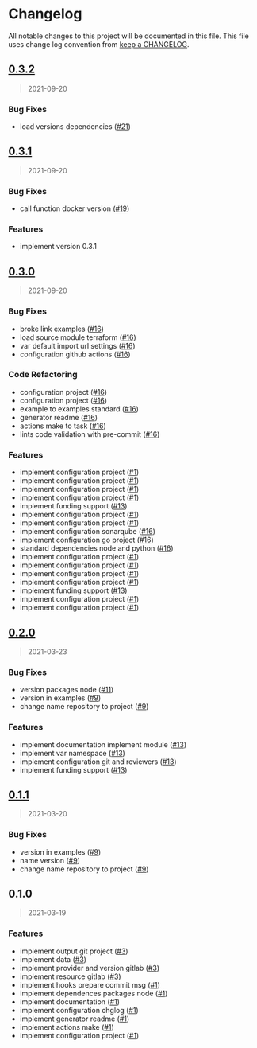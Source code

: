 # Changelog

All notable changes to this project will be documented in this file. This file uses change log convention from [keep a CHANGELOG](http://keepachangelog.com/en/0.3.0/).

<a name="0.3.2"></a>

## [0.3.2](https://github.com/hadenlabs/terraform-gitlab-project/compare/0.3.1...0.3.2)

> 2021-09-20

### Bug Fixes

- load versions dependencies ([#21](https://github.com/hadenlabs/terraform-gitlab-project/issues/21))

<a name="0.3.1"></a>

## [0.3.1](https://github.com/hadenlabs/terraform-gitlab-project/compare/0.3.0...0.3.1)

> 2021-09-20

### Bug Fixes

- call function docker version ([#19](https://github.com/hadenlabs/terraform-gitlab-project/issues/19))

### Features

- implement version 0.3.1

<a name="0.3.0"></a>

## [0.3.0](https://github.com/hadenlabs/terraform-gitlab-project/compare/0.2.0...0.3.0)

> 2021-09-20

### Bug Fixes

- broke link examples ([#16](https://github.com/hadenlabs/terraform-gitlab-project/issues/16))
- load source module terraform ([#16](https://github.com/hadenlabs/terraform-gitlab-project/issues/16))
- var default import url settings ([#16](https://github.com/hadenlabs/terraform-gitlab-project/issues/16))
- configuration github actions ([#16](https://github.com/hadenlabs/terraform-gitlab-project/issues/16))

### Code Refactoring

- configuration project ([#16](https://github.com/hadenlabs/terraform-gitlab-project/issues/16))
- configuration project ([#16](https://github.com/hadenlabs/terraform-gitlab-project/issues/16))
- example to examples standard ([#16](https://github.com/hadenlabs/terraform-gitlab-project/issues/16))
- generator readme ([#16](https://github.com/hadenlabs/terraform-gitlab-project/issues/16))
- actions make to task ([#16](https://github.com/hadenlabs/terraform-gitlab-project/issues/16))
- lints code validation with pre-commit ([#16](https://github.com/hadenlabs/terraform-gitlab-project/issues/16))

### Features

- implement configuration project ([#1](https://github.com/hadenlabs/terraform-gitlab-project/issues/1))
- implement configuration project ([#1](https://github.com/hadenlabs/terraform-gitlab-project/issues/1))
- implement configuration project ([#1](https://github.com/hadenlabs/terraform-gitlab-project/issues/1))
- implement configuration project ([#1](https://github.com/hadenlabs/terraform-gitlab-project/issues/1))
- implement funding support ([#13](https://github.com/hadenlabs/terraform-gitlab-project/issues/13))
- implement configuration project ([#1](https://github.com/hadenlabs/terraform-gitlab-project/issues/1))
- implement configuration project ([#1](https://github.com/hadenlabs/terraform-gitlab-project/issues/1))
- implement configuration sonarqube ([#16](https://github.com/hadenlabs/terraform-gitlab-project/issues/16))
- implement configuration go project ([#16](https://github.com/hadenlabs/terraform-gitlab-project/issues/16))
- standard dependencies node and python ([#16](https://github.com/hadenlabs/terraform-gitlab-project/issues/16))
- implement configuration project ([#1](https://github.com/hadenlabs/terraform-gitlab-project/issues/1))
- implement configuration project ([#1](https://github.com/hadenlabs/terraform-gitlab-project/issues/1))
- implement configuration project ([#1](https://github.com/hadenlabs/terraform-gitlab-project/issues/1))
- implement configuration project ([#1](https://github.com/hadenlabs/terraform-gitlab-project/issues/1))
- implement funding support ([#13](https://github.com/hadenlabs/terraform-gitlab-project/issues/13))
- implement configuration project ([#1](https://github.com/hadenlabs/terraform-gitlab-project/issues/1))
- implement configuration project ([#1](https://github.com/hadenlabs/terraform-gitlab-project/issues/1))

<a name="0.2.0"></a>

## [0.2.0](https://github.com/hadenlabs/terraform-gitlab-project/compare/0.1.1...0.2.0)

> 2021-03-23

### Bug Fixes

- version packages node ([#11](https://github.com/hadenlabs/terraform-gitlab-project/issues/11))
- version in examples ([#9](https://github.com/hadenlabs/terraform-gitlab-project/issues/9))
- change name repository to project ([#9](https://github.com/hadenlabs/terraform-gitlab-project/issues/9))

### Features

- implement documentation implement module ([#13](https://github.com/hadenlabs/terraform-gitlab-project/issues/13))
- implement var namespace ([#13](https://github.com/hadenlabs/terraform-gitlab-project/issues/13))
- implement configuration git and reviewers ([#13](https://github.com/hadenlabs/terraform-gitlab-project/issues/13))
- implement funding support ([#13](https://github.com/hadenlabs/terraform-gitlab-project/issues/13))

<a name="0.1.1"></a>

## [0.1.1](https://github.com/hadenlabs/terraform-gitlab-project/compare/0.1.0...0.1.1)

> 2021-03-20

### Bug Fixes

- version in examples ([#9](https://github.com/hadenlabs/terraform-gitlab-project/issues/9))
- name version ([#9](https://github.com/hadenlabs/terraform-gitlab-project/issues/9))
- change name repository to project ([#9](https://github.com/hadenlabs/terraform-gitlab-project/issues/9))

<a name="0.1.0"></a>

## 0.1.0

> 2021-03-19

### Features

- implement output git project ([#3](https://github.com/hadenlabs/terraform-gitlab-project/issues/3))
- implement data ([#3](https://github.com/hadenlabs/terraform-gitlab-project/issues/3))
- implement provider and version gitlab ([#3](https://github.com/hadenlabs/terraform-gitlab-project/issues/3))
- implement resource gitlab ([#3](https://github.com/hadenlabs/terraform-gitlab-project/issues/3))
- implement hooks prepare commit msg ([#1](https://github.com/hadenlabs/terraform-gitlab-project/issues/1))
- implement dependences packages node ([#1](https://github.com/hadenlabs/terraform-gitlab-project/issues/1))
- implement documentation ([#1](https://github.com/hadenlabs/terraform-gitlab-project/issues/1))
- implement configuration chglog ([#1](https://github.com/hadenlabs/terraform-gitlab-project/issues/1))
- implement generator readme ([#1](https://github.com/hadenlabs/terraform-gitlab-project/issues/1))
- implement actions make ([#1](https://github.com/hadenlabs/terraform-gitlab-project/issues/1))
- implement configuration project ([#1](https://github.com/hadenlabs/terraform-gitlab-project/issues/1))
